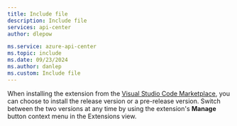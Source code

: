 ```yaml
---
title: Include file
description: Include file
services: api-center
author: dlepow

ms.service: azure-api-center
ms.topic: include
ms.date: 09/23/2024
ms.author: danlep
ms.custom: Include file
---
```


When installing the extension from the [Visual Studio Code Marketplace](https://marketplace.visualstudio.com/items?itemName=apidev.azure-api-center&ssr=false#overview), you can choose to install the release version or a pre-release version. Switch between the two versions at any time by using the extension's **Manage** button context menu in the Extensions view. 